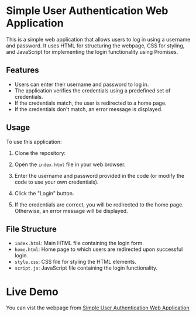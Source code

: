 # Simple User Authentication Web Application

This is a simple web application that allows users to log in using a username and password. It uses HTML for structuring the webpage, CSS for styling, and JavaScript for implementing the login functionality using Promises.

## Features

- Users can enter their username and password to log in.
- The application verifies the credentials using a predefined set of credentials.
- If the credentials match, the user is redirected to a home page.
- If the credentials don't match, an error message is displayed.

## Usage

To use this application:

1. Clone the repository:

2. Open the `index.html` file in your web browser.

3. Enter the username and password provided in the code (or modify the code to use your own credentials).

4. Click the "Login" button.

5. If the credentials are correct, you will be redirected to the home page. Otherwise, an error message will be displayed.

## File Structure

- `index.html`: Main HTML file containing the login form.
- `home.html`: Home page to which users are redirected upon successful login.
- `style.css`: CSS file for styling the HTML elements.
- `script.js`: JavaScript file containing the login functionality.

# Live Demo
You can vist the webpage from [Simple User Authentication Web Application]()
